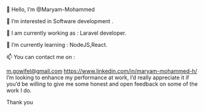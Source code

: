 👋 Hello, I’m @Maryam-Mohammed

👀 I’m interested in Software development .

🌱 I am currently working as : Laravel developer.

🌱 I’m currently learning : NodeJS,React.

📫 You can contact me on :

m.gowifel@gmail.com
https://www.linkedin.com/in/maryam-mohammed-h/
I’m looking to enhance my performance at work, I’d really appreciate it if you’d be willing to give me some honest and open feedback on some of the work I do.

Thank you
